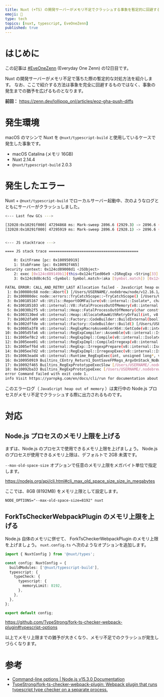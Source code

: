 ```yaml
---
title: Nuxt (+TS) の開発サーバーがメモリ不足でクラッシュする事象を暫定的に回避する
emoji: 🍭
type: tech
topics: [nuxt, typescript, EveOneZenn]
published: true
---
```


# はじめに

この記事は [#EveOneZenn](https://zenn.dev/topics/eveonezenn) (Everyday One Zenn) の12日目です。

Nuxt の開発サーバーがメモリ不足で落ちた際の暫定的な対処方法を紹介します。
なお、ここで紹介する方法は事象を完全に回避するものではなく、事象の発生までの猶予を広げるものとなります。

**前回：**
https://zenn.dev/lollipop_onl/articles/eoz-gha-push-diffs

# 発生環境

macOS のマシンで Nuxt を `@nuxt/typescript-build` と使用しているケースで発生した事象です。

* macOS Catalina (メモリ 16GB)
* Nuxt 2.14.4
* `@nuxt/typescript-build` 2.0.3

# 発生したエラー

Nuxt + `@nuxt/typescript-build` でローカルサーバー起動中、次のようなログとともにサーバーがクラッシュしました。

```sh
<--- Last few GCs --->

[32028:0x10291f000] 47294868 ms: Mark-sweep 2896.6 (2929.3) -> 2896.6 (2928.1) MB, 1305.4 / 0.0 ms  (average mu = 0.105, current mu = 0.114) last resort GC in old space requested
[32028:0x10291f000] 47295919 ms: Mark-sweep 2896.6 (2928.1) -> 2896.6 (2928.1) MB, 1050.3 / 0.0 ms  (average mu = 0.059, current mu = 0.000) last resort GC in old space requested


<--- JS stacktrace --->

==== JS stack trace =========================================

    0: ExitFrame [pc: 0x100950919]
    1: StubFrame [pc: 0x10092f465]
Security context: 0x124cd89008d1 <JSObject>
    2: exec [0x124cd89149b1](this=0x124cf1ed06e9 <JSRegExp <String[33]: ^******$>>,0x124cb6a0fbf1 <String[15]: /ja/payment/3ds>)
    3: 0x124c8d8c4c51 <Symbol: Symbol.match>(aka [Symbol.match]) [0x124cd8914899](this=0x124cf1ed06e9 <JSRegExp <String[33]: ^*****$>>,0x124cb6a0fbf...

FATAL ERROR: CALL_AND_RETRY_LAST Allocation failed - JavaScript heap out of memory
 1: 0x100080c68 node::Abort() [/Users/USERNAME/.nodebrew/node/v12.16.1/bin/node]
 2: 0x100080dec node::errors::TryCatchScope::~TryCatchScope() [/Users/USERNAME/.nodebrew/node/v12.16.1/bin/node]
 3: 0x100185167 v8::Utils::ReportOOMFailure(v8::internal::Isolate*, char const*, bool) [/Users/USERNAME/.nodebrew/node/v12.16.1/bin/node]
 4: 0x100185103 v8::internal::V8::FatalProcessOutOfMemory(v8::internal::Isolate*, char const*, bool) [/Users/USERNAME/.nodebrew/node/v12.16.1/bin/node]
 5: 0x10030b2f5 v8::internal::Heap::FatalProcessOutOfMemory(char const*) [/Users/USERNAME/.nodebrew/node/v12.16.1/bin/node]
 6: 0x1003130ed v8::internal::Heap::AllocateRawWithRetryOrFail(int, v8::internal::AllocationType, v8::internal::AllocationOrigin, v8::internal::AllocationAlignment) [/Users/USERNAME/.nodebrew/node/v12.16.1/bin/node]
 7: 0x1002dfa09 v8::internal::Factory::CodeBuilder::BuildInternal(bool) [/Users/USERNAME/.nodebrew/node/v12.16.1/bin/node]
 8: 0x1002dffde v8::internal::Factory::CodeBuilder::Build() [/Users/USERNAME/.nodebrew/node/v12.16.1/bin/node]
 9: 0x10085a3f8 v8::internal::RegExpMacroAssemblerX64::GetCode(v8::internal::Handle<v8::internal::String>) [/Users/USERNAME/.nodebrew/node/v12.16.1/bin/node]
10: 0x1005d5fa6 v8::internal::RegExpCompiler::Assemble(v8::internal::Isolate*, v8::internal::RegExpMacroAssembler*, v8::internal::RegExpNode*, int, v8::internal::Handle<v8::internal::String>) [/Users/USERNAME/.nodebrew/node/v12.16.1/bin/node]
11: 0x1005ef8c2 v8::internal::RegExpImpl::Compile(v8::internal::Isolate*, v8::internal::Zone*, v8::internal::RegExpCompileData*, v8::base::Flags<v8::internal::JSRegExp::Flag, int>, v8::internal::Handle<v8::internal::String>, v8::internal::Handle<v8::internal::String>, bool) [/Users/USERNAME/.nodebrew/node/v12.16.1/bin/node]
12: 0x1005eee01 v8::internal::RegExpImpl::CompileIrregexp(v8::internal::Isolate*, v8::internal::Handle<v8::internal::JSRegExp>, v8::internal::Handle<v8::internal::String>, bool) [/Users/USERNAME/.nodebrew/node/v12.16.1/bin/node]
13: 0x1005eff6d v8::internal::RegExp::IrregexpPrepare(v8::internal::Isolate*, v8::internal::Handle<v8::internal::JSRegExp>, v8::internal::Handle<v8::internal::String>) [/Users/USERNAME/.nodebrew/node/v12.16.1/bin/node]
14: 0x1005ee7d2 v8::internal::RegExpImpl::IrregexpExec(v8::internal::Isolate*, v8::internal::Handle<v8::internal::JSRegExp>, v8::internal::Handle<v8::internal::String>, int, v8::internal::Handle<v8::internal::RegExpMatchInfo>) [/Users/USERNAME/.nodebrew/node/v12.16.1/bin/node]
15: 0x10063ead4 v8::internal::Runtime_RegExpExec(int, unsigned long*, v8::internal::Isolate*) [/Users/USERNAME/.nodebrew/node/v12.16.1/bin/node]
16: 0x100950919 Builtins_CEntry_Return1_DontSaveFPRegs_ArgvOnStack_NoBuiltinExit [/Users/USERNAME/.nodebrew/node/v12.16.1/bin/node]
17: 0x10092f465 Builtins_RegExpPrototypeExecSlow [/Users/USERNAME/.nodebrew/node/v12.16.1/bin/node]
18: 0x10092ba33 Builtins_RegExpPrototypeExec [/Users/USERNAME/.nodebrew/node/v12.16.1/bin/node]
error Command failed with exit code 1.
info Visit https://yarnpkg.com/en/docs/cli/run for documentation about this command.
```

このエラーログ（ `JavaScript heap out of memory` ）は実行中の Node.js プロセスがメモリ不足でクラッシュする際に出力されるものです。

# 対応

## Node.js プロセスのメモリ上限を上げる

まずは、Node.js のプロセスで使用できるメモリ上限を上げましょう。
Node.js のプロセスが使用できるメモリ上限は、デフォルトで 2GB 未満です。

`--max-old-space-size` オプションで任意のメモリ上限をメガバイト単位で指定します。

https://nodejs.org/api/cli.html#cli_max_old_space_size_size_in_megabytes

ここでは、8GB (8192MB) をメモリ上限として設定します。

```
NODE_OPTIONS="--max-old-space-size=8192" nuxt
```

## ForkTsCheckerWebpackPlugin のメモリ上限を上げる

Node.js 自体のメモリに併せて、 ForkTsCheckerWebpackPlugin のメモリ上限を上げましょう。
`nuxt.config.ts` へ次のようなオプションを追加します。

```ts:nuxt.config.ts
import { NuxtConfig } from '@nuxt/types';

const config: NuxtConfig = {
  buildModules: ['@nuxt/typescript-build'],
  typescript: {
    typeCheck: {
      typescript: {
        memoryLimit: 8192,
      },
    },
  },
};

export default config;
```

https://github.com/TypeStrong/fork-ts-checker-webpack-plugin#typescript-options

以上でメモリ上限までの猶予が大きくなり、メモリ不足でのクラッシュが発生しづらくなります。

# 参考

* [Command-line options | Node.js v15.3.0 Documentation](https://nodejs.org/api/cli.html)
* [TypeStrong/fork-ts-checker-webpack-plugin: Webpack plugin that runs typescript type checker on a separate process.](https://github.com/TypeStrong/fork-ts-checker-webpack-plugin)
